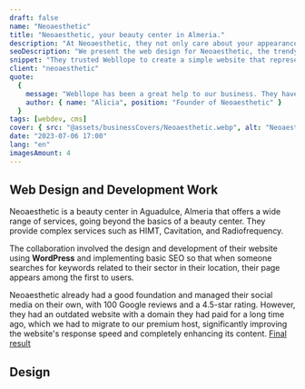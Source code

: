 ```yaml
---
draft: false
name: "Neoaesthetic"
title: "Neoaesthetic, your beauty center in Almeria."
description: "At Neoaesthetic, they not only care about your appearance but also your overall well-being. It is a beauty center with over a decade of experience and a wide range of services."
seoDescription: "We present the web design for Neoaesthetic, the trendy beauty center in Almeria with over a decade of experience and a wide range of services."
snippet: "They trusted Webllope to create a simple website that represents their brand and helps local people see their services and prices while facilitating immediate contact to book an appointment."
client: "neoaesthetic"
quote:
  {
    message: "Webllope has been a great help to our business. They have helped us create a professional website and attract more clients to our beauty center.",
    author: { name: "Alicia", position: "Founder of Neoaesthetic" }
  }
tags: [webdev, cms]
cover: { src: "@assets/businessCovers/Neoaesthetic.webp", alt: "Neoaesthetic's website" }
date: "2023-07-06 17:00"
lang: "en"
imagesAmount: 4
---
```


## Web Design and Development Work

Neoaesthetic is a beauty center in Aguadulce, Almeria that offers a wide range of services, going beyond the basics of a beauty center. They provide complex services such as HIMT, Cavitation, and Radiofrequency.

The collaboration involved the design and development of their website using **WordPress** and implementing basic SEO so that when someone searches for keywords related to their sector in their location, their page appears among the first to users.

Neoaesthetic already had a good foundation and managed their social media on their own, with 100 Google reviews and a 4.5-star rating. However, they had an outdated website with a domain they had paid for a long time ago, which we had to migrate to our premium host, significantly improving the website's response speed and completely enhancing its content. [Final result](https://neoaesthetic.com)
## Design
